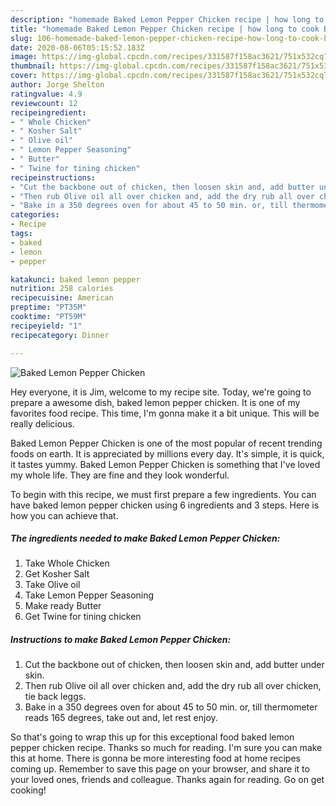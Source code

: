 ```yaml
---
description: "homemade Baked Lemon Pepper Chicken recipe | how long to cook Baked Lemon Pepper Chicken"
title: "homemade Baked Lemon Pepper Chicken recipe | how long to cook Baked Lemon Pepper Chicken"
slug: 106-homemade-baked-lemon-pepper-chicken-recipe-how-long-to-cook-baked-lemon-pepper-chicken
date: 2020-08-06T05:15:52.183Z
image: https://img-global.cpcdn.com/recipes/331587f158ac3621/751x532cq70/baked-lemon-pepper-chicken-recipe-main-photo.jpg
thumbnail: https://img-global.cpcdn.com/recipes/331587f158ac3621/751x532cq70/baked-lemon-pepper-chicken-recipe-main-photo.jpg
cover: https://img-global.cpcdn.com/recipes/331587f158ac3621/751x532cq70/baked-lemon-pepper-chicken-recipe-main-photo.jpg
author: Jorge Shelton
ratingvalue: 4.9
reviewcount: 12
recipeingredient:
- " Whole Chicken"
- " Kosher Salt"
- " Olive oil"
- " Lemon Pepper Seasoning"
- " Butter"
- " Twine for tining chicken"
recipeinstructions:
- "Cut the backbone out of chicken, then loosen skin and, add butter under skin."
- "Then rub Olive oil all over chicken and, add the dry rub all over chicken, tie back leggs."
- "Bake in a 350 degrees oven for about 45 to 50 min. or, till thermometer reads 165 degrees, take out and, let rest enjoy."
categories:
- Recipe
tags:
- baked
- lemon
- pepper

katakunci: baked lemon pepper 
nutrition: 258 calories
recipecuisine: American
preptime: "PT35M"
cooktime: "PT59M"
recipeyield: "1"
recipecategory: Dinner

---
```



![Baked Lemon Pepper Chicken](https://img-global.cpcdn.com/recipes/331587f158ac3621/751x532cq70/baked-lemon-pepper-chicken-recipe-main-photo.jpg)

Hey everyone, it is Jim, welcome to my recipe site. Today, we're going to prepare a awesome dish, baked lemon pepper chicken. It is one of my favorites food recipe. This time, I'm gonna make it a bit unique. This will be really delicious.



Baked Lemon Pepper Chicken is one of the most popular of recent trending foods on earth. It is appreciated by millions every day. It's simple, it is quick, it tastes yummy. Baked Lemon Pepper Chicken is something that I've loved my whole life. They are fine and they look wonderful.


To begin with this recipe, we must first prepare a few ingredients. You can have baked lemon pepper chicken using 6 ingredients and 3 steps. Here is how you can achieve that.

<!--inarticleads1-->

##### The ingredients needed to make Baked Lemon Pepper Chicken:

1. Take  Whole Chicken
1. Get  Kosher Salt
1. Take  Olive oil
1. Take  Lemon Pepper Seasoning
1. Make ready  Butter
1. Get  Twine for tining chicken




<!--inarticleads2-->

##### Instructions to make Baked Lemon Pepper Chicken:

1. Cut the backbone out of chicken, then loosen skin and, add butter under skin.
1. Then rub Olive oil all over chicken and, add the dry rub all over chicken, tie back leggs.
1. Bake in a 350 degrees oven for about 45 to 50 min. or, till thermometer reads 165 degrees, take out and, let rest enjoy.




So that's going to wrap this up for this exceptional food baked lemon pepper chicken recipe. Thanks so much for reading. I'm sure you can make this at home. There is gonna be more interesting food at home recipes coming up. Remember to save this page on your browser, and share it to your loved ones, friends and colleague. Thanks again for reading. Go on get cooking!
